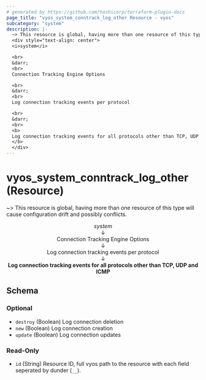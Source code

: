 ```yaml
---
# generated by https://github.com/hashicorp/terraform-plugin-docs
page_title: "vyos_system_conntrack_log_other Resource - vyos"
subcategory: "system"
description: |-
  ~> This resource is global, having more than one resource of this type will cause configuration drift and possibly conflicts.
  <div style="text-align: center">
  <i>system</i>

  <br>
  &darr;
  <br>
  Connection Tracking Engine Options

  <br>
  &darr;
  <br>
  Log connection tracking events per protocol

  <br>
  &darr;
  <br>
  <b>
  Log connection tracking events for all protocols other than TCP, UDP and ICMP
  </b>
  </div>
---
```


# vyos_system_conntrack_log_other (Resource)

~> This resource is global, having more than one resource of this type will cause configuration drift and possibly conflicts.

<div style="text-align: center">
<i>system</i>

<br>
&darr;
<br>
Connection Tracking Engine Options

<br>
&darr;
<br>
Log connection tracking events per protocol

<br>
&darr;
<br>
<b>
Log connection tracking events for all protocols other than TCP, UDP and ICMP
</b>
</div>



<!-- schema generated by tfplugindocs -->
## Schema

### Optional

- `destroy` (Boolean) Log connection deletion
- `new` (Boolean) Log connection creation
- `update` (Boolean) Log connection updates

### Read-Only

- `id` (String) Resource ID, full vyos path to the resource with each field seperated by dunder (`__`).
